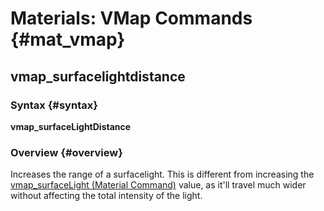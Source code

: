 # Materials: VMap Commands {#mat_vmap}
## vmap_surfacelightdistance
### Syntax {#syntax}

**vmap_surfaceLightDistance <scale>**

### Overview {#overview}

Increases the range of a surfacelight. This is different from increasing
the [vmap_surfaceLight (Material
Command)](vmap_surfaceLight) value, as
it'll travel much wider without affecting the total intensity of the
light.